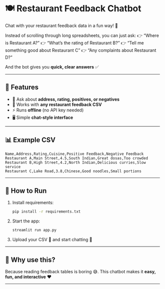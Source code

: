 

# 🍽️ Restaurant Feedback Chatbot

Chat with your restaurant feedback data in a fun way! 🎉

Instead of scrolling through long spreadsheets, you can just ask:
👉 “Where is Restaurant A?”
👉 “What’s the rating of Restaurant B?”
👉 “Tell me something good about Restaurant C”
👉 “Any complaints about Restaurant D?”

And the bot gives you **quick, clear answers** ✅

---

## 🌟 Features

* 💬 Ask about **address, rating, positives, or negatives**
* 📂 Works with **any restaurant feedback CSV**
* ⚡ Runs **offline** (no API key needed)
* 🖥️ Simple **chat-style interface**

---

## 📊 Example CSV

```csv
Name,Address,Rating,Cuisine,Positive Feedback,Negative Feedback
Restaurant A,Main Street,4.5,South Indian,Great dosas,Too crowded
Restaurant B,High Street,4.2,North Indian,Delicious curries,Slow service
Restaurant C,Lake Road,3.8,Chinese,Good noodles,Small portions
```

---

## 🚀 How to Run

1. Install requirements:

   ```bash
   pip install -r requirements.txt
   ```
2. Start the app:

   ```bash
   streamlit run app.py
   ```
3. Upload your CSV 📂 and start chatting 💬

---

## 🎯 Why use this?

Because reading feedback tables is boring 😅.
This chatbot makes it **easy, fun, and interactive** ❤️

---


